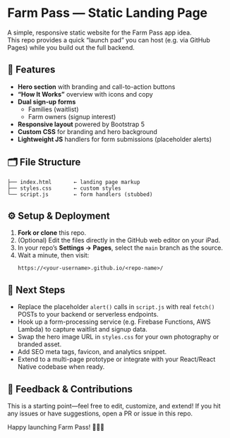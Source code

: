 # Farm Pass — Static Landing Page

A simple, responsive static website for the Farm Pass app idea.  
This repo provides a quick “launch pad” you can host (e.g. via GitHub Pages) while you build out the full backend.

## 🚀 Features

- **Hero section** with branding and call-to-action buttons  
- **“How It Works”** overview with icons and copy  
- **Dual sign-up forms**  
  - Families (waitlist)  
  - Farm owners (signup interest)  
- **Responsive layout** powered by Bootstrap 5  
- **Custom CSS** for branding and hero background  
- **Lightweight JS** handlers for form submissions (placeholder alerts)  

## 🗂️ File Structure

```
├── index.html       ← landing page markup  
├── styles.css       ← custom styles  
└── script.js        ← form handlers (stubbed)  
```

## ⚙️ Setup & Deployment

1. **Fork or clone** this repo.  
2. (Optional) Edit the files directly in the GitHub web editor on your iPad.  
3. In your repo’s **Settings → Pages**, select the `main` branch as the source.  
4. Wait a minute, then visit:
   ```
   https://<your-username>.github.io/<repo-name>/
   ```

## 🔧 Next Steps

- Replace the placeholder `alert()` calls in `script.js` with real `fetch()` POSTs to your backend or serverless endpoints.  
- Hook up a form-processing service (e.g. Firebase Functions, AWS Lambda) to capture waitlist and signup data.  
- Swap the hero image URL in `styles.css` for your own photography or branded asset.  
- Add SEO meta tags, favicon, and analytics snippet.  
- Extend to a multi-page prototype or integrate with your React/React Native codebase when ready.

## 👋 Feedback & Contributions

This is a starting point—feel free to edit, customize, and extend! If you hit any issues or have suggestions, open a PR or issue in this repo.

Happy launching Farm Pass! 🐄🌾🚜
